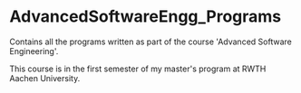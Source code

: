 # AdvancedSoftwareEngg_Programs
Contains all the programs written as part of the course 'Advanced Software Engineering'.

This course is in the first semester of my master's program at RWTH Aachen University.
